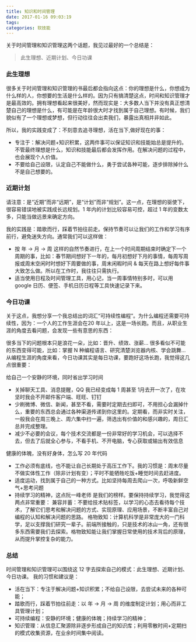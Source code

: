 ```yaml
---
title: 知识和时间管理
date: 2017-01-16 09:03:19
tags:
categories: 软技能
---
```


关于时间管理和知识管理这两个话题，我见过最好的一个总结是：

> 此生理想、近期计划、今日功课

### 此生理想

很多关于时间管理和知识管理的书最后都会指向这点：你的理想是什么，你想成为什么样的人，你想要的生活是什么样的。因为只有搞清楚这点，时间和知识管理才是最高效的。拥有理想看起来很美好，然而现实是：大多数人当下并没有真正想清楚自己的理想是什么，有可能是在年龄很大时才找到属于自己理想。有时候，我们貌似有了一个理想或梦想，但行动往往会出卖我们，暴露出真相并非如此。

所以，我的实践变成了：不刻意去追寻理想，活在当下,做好现在的事：

- 专注于：解决问题+知识积累，这两件事可以保证知识和技能始总是提升的。不管最终理想是什么，知识和技能最后都会发挥作用。在解决问题的过程中，也会展现个人价值。
- 不要给自己设限，认定自己不能做什么，勇于尝试各种可能，逐步排除掉什么不是自己想要的。

### 近期计划

请注意：是“近期”而非“远期”，是“计划”而非“规划”。这一点，在理想的驱使下，很容易错误地被实践成长远规划。1 年内的计划比较容易可控，超过 1 年的变数太多，只能当做远景来确定方向。

我的实践是：踏歌而行，踩着节拍往前走。保持节奏可以让我们的工作和学习有序前行，避免迷失方向。通常我们可以这样做：

- 按 年 -> 月 -> 周 这样的自然节奏进行，在上一个时间周期结束时确定下一个周期的事，比如：春节期间想好下一年的，每月初想好下月的事情，每周写周报或周末空闲时时想好下周要做的事，周末闲暇时间 & 每天在路上想好每件事大致怎么做。所以在工作时，我往往只需执行。
- 适当使用日程及时间管理工具，用心记，当一周事情特别多时，可以用 google 日历、便签、手机日历日程等工具快速记录下来。

### 今日功课

关于这点，我想分享一个我总结出的词汇“可持续性编程”。为什么编程还需要可持续性，因为：一个人的工作生涯会在20 年以上，这是一场长跑。而且，从职业生涯的角度去看问题，会发现一些有意思的东西：

很多当下的问题根本只是浪花一朵，比如：晋升、绩效、涨薪...
很多看似不可能的东西变得可能，比如：掌握 N 种编程语言、研究清楚浏览器内核、学会跳舞...
从编程生涯的角度来看，今日功课其实是每日功课，要跑好这场长跑，我觉得这几点很重要：

给自己一个安静的环境，同时省出学习时间
- 关掉聊天工具、消息提醒，QQ 我已经变成每 1 周甚至 1月去开一次了，在攻坚时我会不开邮件客户端、旺旺、钉钉
- 少刷微博、微信、新闻，甚至不看，需要时定期去扫即可，不用担心会漏掉什么，重要的东西总会通过各种渠道传递到你这里的。定期看，而非实时关注，一般我会在周三晚上、周六集中扫一遍，筛选出有价值的和感兴趣的，周日汇总并完成整理。
- 减少不必要的会议，每个技术交流都是一份非常好的学习机会，可以选择不去，但去了后就全心参与，不看手机、不开电脑，专心获取或输出有效信息

健康的体魄，没有好身体，怎么写 20 年代码
- 工作必须有底线，也不能让自己长期处于高压工作下。我的习惯是：周末尽量不做实体性工作（除非计划有变）；平时不能牺牲吃饭+睡觉时间去赶进度。
- 适度运动，找到属于自己的一种方式。比如坚持每周去爬山一次，呼吸新鲜空气+思考问题
- 持续学习的精神，这点阮一峰老师 是我们的榜样。要保持持续学习，我觉得这两点非常重要：
兼容并蓄：不要给技术贴标签，以学习的心态去看待每个技术，了解它们思考和解决问题的方式、实现原理、应用场景，不断丰富自己对编程的认知和解决问题的思路。
格物致知：计算机科学是非常庞大的一门科学，足以支撑我们研究一辈子。前端所接触的，只是技术的冰山一角，还有很多东西需要我们去探索。格物致知能让我们掌握日常使用的技术背后的原理，从而提升掌控复杂的能力。

### 总结

时间管理和知识管理可以围绕这 12 字去探索自己的模式：此生理想、近期计划、今日功课。
我的习惯和建议是：
- 活在当下：专注于解决问题+知识积累；不给自己设限，去尝试未来的各种可能；
- 踏歌而行，踩着节拍往前走：以 年 -> 月 -> 周 的维度制定计划；用心而非工具管理计划；
- 可持续编程：安静的环境；健康的体魄；持续学习的精神；
- 知识管理：从信息汇聚源除非逐步形成自己的知识库；利用零散时间+定期扫的模式收集资源，在业余时间集中阅读。
